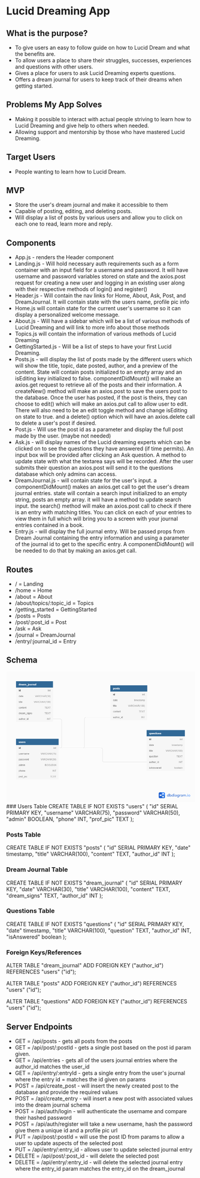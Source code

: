 # Lucid Dreaming App
## What is the purpose?
- To give users an easy to follow guide on how to Lucid Dream and what the benefits are.
- To allow users a place to share their struggles, successes, experiences and questions with other users.
- Gives a place for users to ask Lucid Dreaming experts questions.
- Offers a dream journal for users to keep track of their dreams when getting started.

## Problems My App Solves
- Making it possible to interact with actual people striving to learn how to Lucid Dreaming and give help to others when needed.
- Allowing support and mentorship by those who have mastered Lucid Dreaming.

## Target Users
- People wanting to learn how to Lucid Dream.

## MVP
- Store the user's dream journal and make it accessible to them
- Capable of posting, editing, and deleting posts.
- Will display a list of posts by various users and allow you to click on each one to read, learn more and reply.

## Components
- App.js - renders the Header component
- Landing.js - Will hold necessary auth requirements such as a form container with an input field for a username and password. It will have username and password variables stored on state and the axios.post request for creating a new user and logging in an existing user along with their respective methods of login() and register()
- Header.js - Will contain the nav links for Home, About, Ask, Post, and DreamJournal. It will contain state with the users name, profile pic info 
- Home.js will contain state for the current user's username so it can display a personalized welcome message.
- About.js - Will have a sidebar which will be a list of various methods of Lucid Dreaming and will link to more info about those methods
- Topics.js will contain the information of various methods of Lucid Dreaming
- GettingStarted.js - Will be a list of steps to have your first Lucid Dreaming.
- Posts.js - will display the list of posts made by the different users which will show the title, topic, date posted, author, and a preview of the content. State will contain posts initialized to an empty array and an isEditing key initialized to false. componentDidMount() will make an axios.get request to retrieve all of the posts and their information. A createNew() method will make an axios.post to save the users post to the database. Once the user has posted, if the post is theirs, they can choose to edit() which will make an axios.put call to allow user to edit. There will also need to be an edit toggle method and change isEditing on state to true. and a delete() option which will have an axios.delete call to delete a user's post if desired.
- Post.js - Will use the post id as a parameter and display the full post made by the user. (maybe not needed)
- Ask.js - will display names of the Lucid dreaming experts which can be clicked on to see the questions they have answered (if time permits). An input box will be provided after clicking an Ask question. A method to update state with what the textarea says will be recorded. After the user submits their question an axios.post will send it to the questions database which only admins can access.
- DreamJournal.js - will contain state for the user's input. a componentDidMount() makes an axios.get call to get the user's dream journal entries. state will contain a search input initialized to an empty string, posts an empty array. it will have a method to update search input. the search() method will make an axios.post call to check if there is an entry with matching titles. You can click on each of your entries to view them in full which will bring you to a screen with your journal entries contained in a book. 
- Entry.js - will display the full journal entry. Will be passed props from Dream Journal containing the entry information and using a parameter of the journal id to get to the specific entry. A componentDidMount() will be needed to do that by making an axios.get call.

## Routes
- / = Landing
- /home = Home
- /about = About
- /about/topics/:topic_id = Topics
- /getting_started = GettingStarted
- /posts = Posts
- /post/:post_id = Post
- /ask = Ask
- /journal = DreamJournal
- /entry/:journal_id = Entry

## Schema
<img src="./pictures/Schema.png">
### Users Table
CREATE TABLE IF NOT EXISTS "users" (
  "id" SERIAL PRIMARY KEY,
  "username" VARCHAR(75),
  "password" VARCHAR(50),
  "admin" BOOLEAN,
  "phone" INT,
  "prof_pic" TEXT
);

### Posts Table
CREATE TABLE IF NOT EXISTS "posts" (
  "id" SERIAL PRIMARY KEY,
  "date" timestamp,
  "title" VARCHAR(100),
  "content" TEXT,
  "author_id" INT
);

### Dream Journal Table
CREATE TABLE IF NOT EXISTS "dream_journal" (
  "id" SERIAL PRIMARY KEY,
  "date" VARCHAR(30),
  "title" VARCHAR(100),
  "content" TEXT,
  "dream_signs" TEXT,
  "author_id" INT
);

### Questions Table
CREATE TABLE IF NOT EXISTS "questions" (
  "id" SERIAL PRIMARY KEY,
  "date" timestamp,
  "title" VARCHAR(100),
  "question" TEXT,
  "author_id" INT,
  "isAnswered" boolean
);

### Foreign Keys/References
ALTER TABLE "dream_journal" ADD FOREIGN KEY ("author_id") REFERENCES "users" ("id");

ALTER TABLE "posts" ADD FOREIGN KEY ("author_id") REFERENCES "users" ("id");

ALTER TABLE "questions" ADD FOREIGN KEY ("author_id") REFERENCES "users" ("id");

## Server Endpoints
- GET = /api/posts - gets all posts from the posts
- GET = /api/post/:postId - gets a single post based on the post id param given.
- GET = /api/entries - gets all of the users journal entries where the author_id matches the user_id
- GET = /api/entry/:entryId - gets a single entry from the user's journal where the entry id = matches the id given on params
- POST = /api/create_post - will insert the newly created post to the database and provide the required values
- POST = /api/create_entry - will insert a new post with associated values into the dream journal schema
- POST = /api/auth/login - will authenticate the username and compare their hashed password
- POST = /api/auth/register will take a new username, hash the password give them a unique id and a profile pic url
- PUT = /api/post/:postId = will use the post ID from params to allow a user to update aspects of the selected post
- PUT = /api/entry/:entry_id - allows user to update selected journal entry
- DELETE = /api/post/:post_id - will delete the selected post
- DELETE = /api/entry/:entry_id - will delete the selected journal entry where the entry_id param matches the entry_id on the dream_journal
